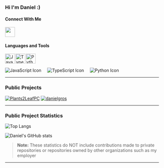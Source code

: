 ### Hi I'm Daniel :)

#### Connect With Me
<a href="https://www.linkedin.com/in/danielmgros"> <img height="32" width="32" src="https://cdn.simpleicons.org/linkedin" /> </a>


#### Languages and Tools
<style>
    .icon {
        margin-right: 2px; /* Adjust spacing here */
    }
</style>

<div style="display: flex; align-items: center;">
    <img height="32" width="32" class="icon" src="https://cdn.simpleicons.org/javascript" alt="JavaScript Icon" />
    <img height="32" width="32" class="icon" src="https://cdn.simpleicons.org/typescript" alt="TypeScript Icon" />
    <img height="32" width="32" class="icon" src="https://cdn.simpleicons.org/python" alt="Python Icon" />
</div>


![JavaScript Icon](https://cdn.simpleicons.org/javascript) &nbsp; &nbsp;
![TypeScript Icon](https://cdn.simpleicons.org/typescript) &nbsp; &nbsp;
![Python Icon](https://cdn.simpleicons.org/python)





----

### Public Projects
[![Plants2LeafPC](https://github-readme-stats.vercel.app/api/pin/?username=danielgros&repo=Plants2LeafPC&description_lines_count=5)](https://github.com/danielgros/Plants2LeafPC)
[![danielgros](https://github-readme-stats.vercel.app/api/pin/?username=danielgros&repo=danielgros&description_lines_count=5)](https://github.com/danielgros/danielgros)

----

### Public Project Statistics
![Top Langs](https://github-readme-stats.vercel.app/api/top-langs/?username=danielgros&langs_count=20&layout=compact&size_weight=0&count_weight=1)

![Daniel's GitHub stats](https://github-readme-stats.vercel.app/api?username=danielgros&show=reviews,prs_merged&show_icons=true&rank_icon=github&include_all_commits=true&disable_animations=true)

> **Note:**
> These statistics do NOT include contributions made to private repositories or repositories owned by other organizations such as my employer

----

<!--START_SECTION:activity-->

<!--
**danielgros/danielgros** is a ✨ _special_ ✨ repository because its `README.md` (this file) appears on your GitHub profile.

Here are some ideas to get you started:

- 🔭 I’m currently working on ...
- 🌱 I’m currently learning ...
- 👯 I’m looking to collaborate on ...
- 🤔 I’m looking for help with ...
- 💬 Ask me about ...
- 📫 How to reach me: ...
- 😄 Pronouns: ...
- ⚡ Fun fact: ...
-->
